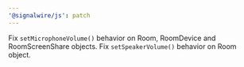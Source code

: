 ```yaml
---
'@signalwire/js': patch
---
```


Fix `setMicrophoneVolume()` behavior on Room, RoomDevice and RoomScreenShare objects. Fix `setSpeakerVolume()` behavior on Room object.
